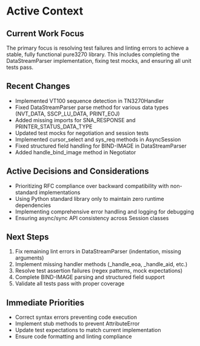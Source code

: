 # Active Context

## Current Work Focus
The primary focus is resolving test failures and linting errors to achieve a stable, fully functional pure3270 library. This includes completing the DataStreamParser implementation, fixing test mocks, and ensuring all unit tests pass.

## Recent Changes
- Implemented VT100 sequence detection in TN3270Handler
- Fixed DataStreamParser parse method for various data types (NVT_DATA, SSCP_LU_DATA, PRINT_EOJ)
- Added missing imports for SNA_RESPONSE and PRINTER_STATUS_DATA_TYPE
- Updated test mocks for negotiation and session tests
- Implemented cursor_select and sys_req methods in AsyncSession
- Fixed structured field handling for BIND-IMAGE in DataStreamParser
- Added handle_bind_image method in Negotiator

## Active Decisions and Considerations
- Prioritizing RFC compliance over backward compatibility with non-standard implementations
- Using Python standard library only to maintain zero runtime dependencies
- Implementing comprehensive error handling and logging for debugging
- Ensuring async/sync API consistency across Session classes

## Next Steps
1. Fix remaining lint errors in DataStreamParser (indentation, missing arguments)
2. Implement missing handler methods (_handle_eoa, _handle_aid, etc.)
3. Resolve test assertion failures (regex patterns, mock expectations)
4. Complete BIND-IMAGE parsing and structured field support
5. Validate all tests pass with proper coverage

## Immediate Priorities
- Correct syntax errors preventing code execution
- Implement stub methods to prevent AttributeError
- Update test expectations to match current implementation
- Ensure code formatting and linting compliance
